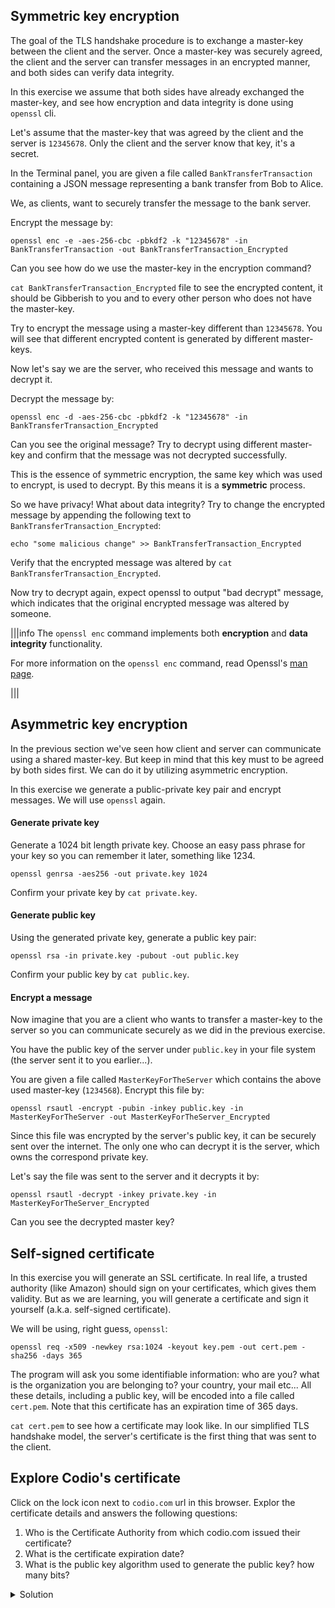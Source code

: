 ## Symmetric key encryption

The goal of the TLS handshake procedure is to exchange a master-key between the client and the server. Once a master-key was securely agreed, the client and the server can transfer messages in an encrypted manner, and both sides can verify data integrity. 

In this exercise we assume that both sides have already exchanged the master-key, and see how encryption and data integrity is done using `openssl` cli. 

Let's assume that the master-key that was agreed by the client and the server is `12345678`. Only the client and the server know that key, it's a secret.

In the Terminal panel, you are given a file called `BankTransferTransaction` containing a JSON message representing a bank transfer from Bob to Alice. 

We, as clients, want to securely transfer the message to the bank server. 

Encrypt the message by:
```
openssl enc -e -aes-256-cbc -pbkdf2 -k "12345678" -in BankTransferTransaction -out BankTransferTransaction_Encrypted
```

Can you see how do we use the master-key in the encryption command? 

`cat BankTransferTransaction_Encrypted` file to see the encrypted content, it should be Gibberish to you and to every other person who does not have the master-key.  

Try to encrypt the message using a master-key different than `12345678`. You will see that different encrypted content is generated by different master-keys. 

Now let's say we are the server, who received this message and wants to decrypt it. 

Decrypt the message by: 
```
openssl enc -d -aes-256-cbc -pbkdf2 -k "12345678" -in BankTransferTransaction_Encrypted
```

Can you see the original message? Try to decrypt using different master-key and confirm that the message was not decrypted successfully. 

This is the essence of symmetric encryption, the same key which was used to encrypt, is used to decrypt. By this means it is a **symmetric** process.

So we have privacy! What about data integrity? Try to change the encrypted message by appending the following text to `BankTransferTransaction_Encrypted`:

```
echo "some malicious change" >> BankTransferTransaction_Encrypted
```

Verify that the encrypted message was altered by
`cat BankTransferTransaction_Encrypted`. 

Now try to decrypt again, expect openssl to output "bad decrypt" message, which indicates that the original encrypted message was altered by someone.


|||info
The `openssl enc` command implements both **encryption** and **data integrity** functionality.


For more information on the `openssl enc` command, read Openssl's [man page](https://www.openssl.org/docs/man1.0.2/man1/openssl-enc.html). 

|||


## Asymmetric key encryption

In the previous section we've seen how client and server can communicate using a shared master-key. But keep in mind that this key must to be agreed by both sides first. We can do it by utilizing asymmetric encryption. 

In this exercise we generate a public-private key pair and encrypt messages. We will use `openssl` again.

#### Generate private key

Generate a 1024 bit length private key. Choose an easy pass phrase for your key so you can remember it later, something like 1234. 

```
openssl genrsa -aes256 -out private.key 1024
```

Confirm your private key by `cat private.key`.

#### Generate public key

Using the generated private key, generate a public key pair:

```
openssl rsa -in private.key -pubout -out public.key
```

Confirm your public key by `cat public.key`.

#### Encrypt a message

Now imagine that you are a client who wants to transfer a master-key to the server so you can communicate securely as we did in the previous exercise. 

You have the public key of the server under `public.key` in your file system (the server sent it to you earlier...). 

You are given a file called `MasterKeyForTheServer` which contains the above used master-key (`1234568`). Encrypt this file by:
```
openssl rsautl -encrypt -pubin -inkey public.key -in MasterKeyForTheServer -out MasterKeyForTheServer_Encrypted
```

Since this file was encrypted by the server's public key, it can be securely sent over the internet. The only one who can decrypt it is the server, which owns the correspond private key. 

Let's say the file was sent to the server and it decrypts it by:

```
openssl rsautl -decrypt -inkey private.key -in MasterKeyForTheServer_Encrypted
```

Can you see the decrypted master key? 


## Self-signed certificate 

In this exercise you will generate an SSL certificate. In real life, a trusted authority (like Amazon) should sign on your certificates, which gives them validity. But as we are learning, you will generate a certificate and sign it yourself (a.k.a. self-signed certificate). 

We will be using, right guess, `openssl`:

```
openssl req -x509 -newkey rsa:1024 -keyout key.pem -out cert.pem -sha256 -days 365
```

The program will ask you some identifiable information: who are you? what is the organization you are belonging to? your country, your mail etc... All these details, including a public key, will be encoded into a file called `cert.pem`. Note that this certificate has an expiration time of 365 days. 

`cat cert.pem` to see how a certificate may look like. In our simplified TLS handshake model, the server's certificate is the first thing that was sent to the client.  

## Explore Codio's certificate

Click on the lock icon next to `codio.com` url in this browser. Explor the certificate details and answers the following questions:

1. Who is the Certificate Authority from which codio.com issued their certificate? 
2. What is the certificate expiration date? 
3. What is the public key algorithm used to generate the public key? how many bits? 



<details>
  <summary>
     Solution
  </summary>
    
1. Amazon
2. Sun, 19 Feb 2023 23:59:59 GMT
3. RSA 2048

</details>